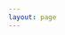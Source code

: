 ```yaml
---
layout: page
---
```

<script setup>
import { useData } from "vitepress";
import SiteHome from "vitepress-sls-blog-tmpl/SiteHome.vue";
import { PROPS } from "../.vitepress/props.js";

const { theme, localeIndex } = useData();

const hero = {
name: "The system of personal freedom",
text: "The path of freedom opens the way to happiness",
tagline: "The philosophy of Freedom",
image: {
src: theme.value.mainHeroImg,
alt: "Logo of The system of personal freedom",
},
actions: [
{
theme: "brand",
text: `📃 About the project`,
link: `/${localeIndex.value}/doc/about`,
},
{
theme: "alt",
text: `🗞️ Articles, podcast texts`,
link: `${PROPS.blogUrl}/${localeIndex.value}/recent/1`,
},
{
theme: "alt",
text: "`📢 ${PROPS.t.socialMedia}"`,
link: `/${localeIndex.value}/${theme.value.linksUrl}`,
},
],
}
const features = [
//   {
//     icon: "🤝",
//     title: "Антифем это равноправие",
//     details: "За что выступает движение антифеминизм",
//     linkText: "Читать о",
//     link: "/ru/doc/what-the-antifeminism-movement-stands-for",
//   },
//   {
//     icon: "📖",
//     title: "Правда о современном феминизме",
//     details: "описание",
//     linkText: "Читать о",
//     link: "/ru/doc/the-truth-about-modern-feminism",
//   },
//   {
//     icon: "⚔️",
//     title: "Как победить феминизм",
//     details: "описание",
//     linkText: "Читать о",
//     link: "/ru/doc/how-to-defeat-feminism",
//   },
]
</script>

<SiteHome :hero="hero" :features="features">
</SiteHome>
